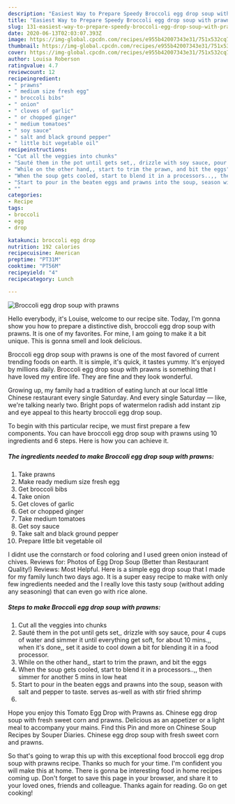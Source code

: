 ```yaml
---
description: "Easiest Way to Prepare Speedy Broccoli egg drop soup with prawns"
title: "Easiest Way to Prepare Speedy Broccoli egg drop soup with prawns"
slug: 131-easiest-way-to-prepare-speedy-broccoli-egg-drop-soup-with-prawns
date: 2020-06-13T02:03:07.393Z
image: https://img-global.cpcdn.com/recipes/e955b42007343e31/751x532cq70/broccoli-egg-drop-soup-with-prawns-recipe-main-photo.jpg
thumbnail: https://img-global.cpcdn.com/recipes/e955b42007343e31/751x532cq70/broccoli-egg-drop-soup-with-prawns-recipe-main-photo.jpg
cover: https://img-global.cpcdn.com/recipes/e955b42007343e31/751x532cq70/broccoli-egg-drop-soup-with-prawns-recipe-main-photo.jpg
author: Louisa Roberson
ratingvalue: 4.7
reviewcount: 12
recipeingredient:
- " prawns"
- " medium size fresh egg"
- " broccoli bibs"
- " onion"
- " cloves of garlic"
- " or chopped ginger"
- " medium tomatoes"
- " soy sauce"
- " salt and black ground pepper"
- " little bit vegetable oil"
recipeinstructions:
- "Cut all the veggies into chunks"
- "Sauté them in the pot until gets set,, drizzle with soy sauce, pour 4 cups of water and simmer it until everything get soft, for about 10 mins.,, when it&#39;s done,, set it aside to cool down a bit for blending it in a food processor."
- "While on the other hand,, start to trim the prawn, and bit the eggs"
- "When the soup gets cooled, start to blend it in a processors..,, then simmer for another 5 mins in low heat"
- "Start to pour in the beaten eggs and prawns into the soup, season with salt and pepper to taste. serves as-well as with stir fried shrimp"
- ""
categories:
- Recipe
tags:
- broccoli
- egg
- drop

katakunci: broccoli egg drop 
nutrition: 192 calories
recipecuisine: American
preptime: "PT31M"
cooktime: "PT56M"
recipeyield: "4"
recipecategory: Lunch

---
```



![Broccoli egg drop soup with prawns](https://img-global.cpcdn.com/recipes/e955b42007343e31/751x532cq70/broccoli-egg-drop-soup-with-prawns-recipe-main-photo.jpg)

Hello everybody, it's Louise, welcome to our recipe site. Today, I'm gonna show you how to prepare a distinctive dish, broccoli egg drop soup with prawns. It is one of my favorites. For mine, I am going to make it a bit unique. This is gonna smell and look delicious.

Broccoli egg drop soup with prawns is one of the most favored of current trending foods on earth. It is simple, it's quick, it tastes yummy. It's enjoyed by millions daily. Broccoli egg drop soup with prawns is something that I have loved my entire life. They are fine and they look wonderful.

Growing up, my family had a tradition of eating lunch at our local little Chinese restaurant every single Saturday. And every single Saturday — like, we&#39;re talking nearly two. Bright pops of watermelon radish add instant zip and eye appeal to this hearty broccoli egg drop soup.


To begin with this particular recipe, we must first prepare a few components. You can have broccoli egg drop soup with prawns using 10 ingredients and 6 steps. Here is how you can achieve it.

<!--inarticleads1-->

##### The ingredients needed to make Broccoli egg drop soup with prawns:

1. Take  prawns
1. Make ready  medium size fresh egg
1. Get  broccoli bibs
1. Take  onion
1. Get  cloves of garlic
1. Get  or chopped ginger
1. Take  medium tomatoes
1. Get  soy sauce
1. Take  salt and black ground pepper
1. Prepare  little bit vegetable oil


I didnt use the cornstarch or food coloring and I used green onion instead of chives. Reviews for: Photos of Egg Drop Soup (Better than Restaurant Quality!) Reviews: Most Helpful. Here is a simple egg drop soup that I made for my family lunch two days ago. It is a super easy recipe to make with only few ingredients needed and the I really love this tasty soup (without adding any seasoning) that can even go with rice alone. 

<!--inarticleads2-->

##### Steps to make Broccoli egg drop soup with prawns:

1. Cut all the veggies into chunks
1. Sauté them in the pot until gets set,, drizzle with soy sauce, pour 4 cups of water and simmer it until everything get soft, for about 10 mins.,, when it&#39;s done,, set it aside to cool down a bit for blending it in a food processor.
1. While on the other hand,, start to trim the prawn, and bit the eggs
1. When the soup gets cooled, start to blend it in a processors..,, then simmer for another 5 mins in low heat
1. Start to pour in the beaten eggs and prawns into the soup, season with salt and pepper to taste. serves as-well as with stir fried shrimp
1. 


Hope you enjoy this Tomato Egg Drop with Prawns as. Chinese egg drop soup with fresh sweet corn and prawns. Delicious as an appetizer or a light meal to accompany your mains. Find this Pin and more on Chinese Soup Recipes by Souper Diaries. Chinese egg drop soup with fresh sweet corn and prawns. 

So that's going to wrap this up with this exceptional food broccoli egg drop soup with prawns recipe. Thanks so much for your time. I'm confident you will make this at home. There is gonna be interesting food in home recipes coming up. Don't forget to save this page in your browser, and share it to your loved ones, friends and colleague. Thanks again for reading. Go on get cooking!
